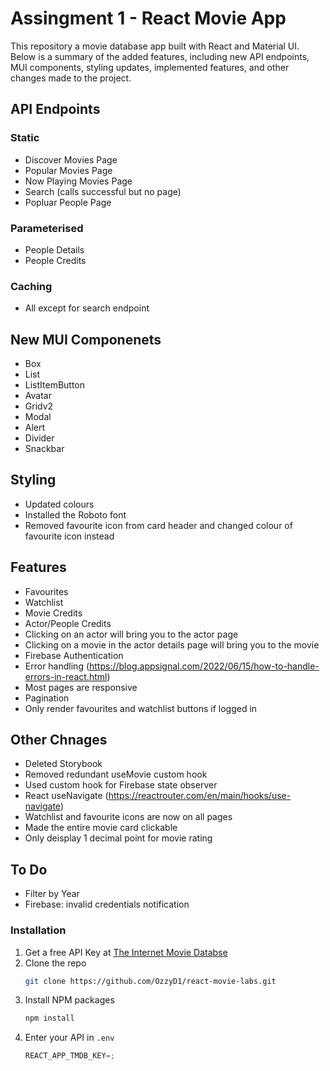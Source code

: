 # Assingment 1 - React Movie App

This repository a movie database app built with React and Material UI. Below is a summary of the added features, including new API endpoints, MUI components, styling updates, implemented features, and other changes made to the project.

## API Endpoints

### Static

-   Discover Movies Page
-   Popular Movies Page
-   Now Playing Movies Page
-   Search (calls successful but no page)
-   Popluar People Page

### Parameterised

-   People Details
-   People Credits

### Caching

-   All except for search endpoint

## New MUI Componenets

-   Box
-   List
-   ListItemButton
-   Avatar
-   Gridv2
-   Modal
-   Alert
-   Divider
-   Snackbar

## Styling

-   Updated colours
-   Installed the Roboto font
-   Removed favourite icon from card header and changed colour of favourite icon instead

## Features

-   Favourites
-   Watchlist
-   Movie Credits
-   Actor/People Credits
-   Clicking on an actor will bring you to the actor page
-   Clicking on a movie in the actor details page will bring you to the movie
-   Firebase Authentication
-   Error handling (https://blog.appsignal.com/2022/06/15/how-to-handle-errors-in-react.html)
-   Most pages are responsive
-   Pagination
-   Only render favourites and watchlist buttons if logged in

## Other Chnages

-   Deleted Storybook
-   Removed redundant useMovie custom hook
-   Used custom hook for Firebase state observer
-   React useNavigate (https://reactrouter.com/en/main/hooks/use-navigate)
-   Watchlist and favourite icons are now on all pages
-   Made the entire movie card clickable
-   Only deisplay 1 decimal point for movie rating

## To Do

-   Filter by Year
-   Firebase: invalid credentials notification

### Installation

1. Get a free API Key at [The Internet Movie Databse](https://www.themoviedb.org)
2. Clone the repo
    ```sh
    git clone https://github.com/OzzyD1/react-movie-labs.git
    ```
3. Install NPM packages
    ```sh
    npm install
    ```
4. Enter your API in `.env`
    ```js
    REACT_APP_TMDB_KEY=;
    ```
